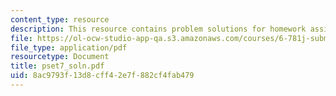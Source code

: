```yaml
---
content_type: resource
description: This resource contains problem solutions for homework assignment 7.
file: https://ol-ocw-studio-app-qa.s3.amazonaws.com/courses/6-781j-submicrometer-and-nanometer-technology-spring-2006/8ac9793f13d8cff42e7f882cf4fab479_pset7_soln.pdf
file_type: application/pdf
resourcetype: Document
title: pset7_soln.pdf
uid: 8ac9793f-13d8-cff4-2e7f-882cf4fab479
---
```

